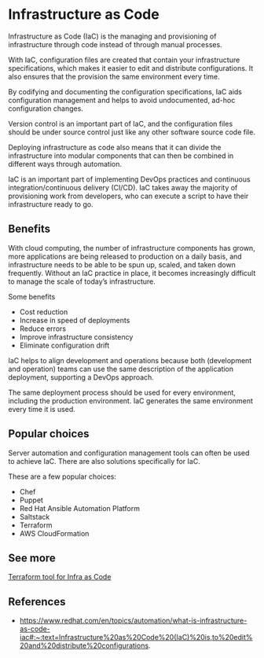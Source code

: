 # Infrastructure as Code

Infrastructure as Code (IaC) is the managing and provisioning of infrastructure through code instead of through manual processes.

With IaC, configuration files are created that contain your infrastructure specifications, which makes it easier to edit and distribute configurations. It also ensures that the provision the same environment every time.

By codifying and documenting the configuration specifications, IaC aids configuration management and helps to avoid undocumented, ad-hoc configuration changes.

Version control is an important part of IaC, and the configuration files should be under source control just like any other software source code file. 

Deploying infrastructure as code also means that it can divide the infrastructure into modular components that can then be combined in different ways through automation.

IaC is an important part of implementing DevOps practices and continuous integration/continuous delivery (CI/CD). IaC takes away the majority of provisioning work from developers, who can execute a script to have their infrastructure ready to go.  

## Benefits

With cloud computing, the number of infrastructure components has grown, more applications are being released to production on a daily basis, and infrastructure needs to be able to be spun up, scaled, and taken down frequently. Without an IaC practice in place, it becomes increasingly difficult to manage the scale of today’s infrastructure.

Some benefits

- Cost reduction
- Increase in speed of deployments
- Reduce errors 
- Improve infrastructure consistency
- Eliminate configuration drift

IaC helps to align development and operations because both (development and operation) teams can use the same description of the application deployment, supporting a DevOps approach.

The same deployment process should be used for every environment, including the production environment. IaC generates the same environment every time it is used.

## Popular choices

Server automation and configuration management tools can often be used to achieve IaC. There are also solutions specifically for IaC. 

These are a few popular choices:

- Chef
- Puppet
- Red Hat Ansible Automation Platform
- Saltstack
- Terraform 
- AWS CloudFormation

## See more

[Terraform tool for Infra as Code](./terraform.md)

## References

- https://www.redhat.com/en/topics/automation/what-is-infrastructure-as-code-iac#:~:text=Infrastructure%20as%20Code%20(IaC)%20is,to%20edit%20and%20distribute%20configurations.
